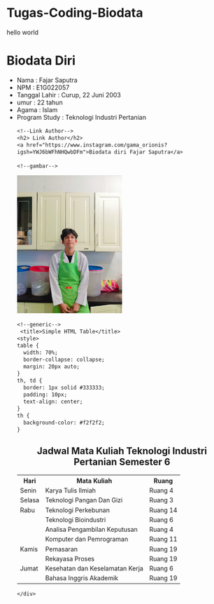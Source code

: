 # Tugas-Coding-Biodata
hello world
<!DOCTYPE html>
<html lang="en">
<head>
    <meta charset="UTF-8">
    <meta name="viewport" content="width=device-width, initial-scale=1.0">
    <title>FajarSaputra</title>
</head>
<body>
    <h1>Biodata Diri</h1>
   
   <ul>
    <li>Nama            :   Fajar Saputra</li>
    <li>NPM             :   E1G022057</li>
    <li>Tanggal Lahir   :   Curup, 22 Juni 2003</li>
    <li>umur            :   22 tahun</li>
    <li>Agama           :   Islam</li>
    <li>Program Study   : Teknologi Industri Pertanian</li>

    
  
   
    <!--Link Author--> 
    <h2> Link Author</h2> 
    <a href="https://www.instagram.com/gama_orionis?igsh=YWJ6bWFhNHQwbDFm">Biodata diri Fajar Saputra</a>
   
    <!--gambar-->
   <div>
    <img
    src="WhatsApp Image 2025-04-25 at 14.50.23_cc57f08a.jpg" width="50%" height="50%"
    alt="images (1).png" />
    

   </div>
   
    <!--generic-->
     <title>Simple HTML Table</title>
    <style>
    table {
      width: 70%;
      border-collapse: collapse;
      margin: 20px auto;
    }
    th, td {
      border: 1px solid #333333;
      padding: 10px;
      text-align: center;
    }
    th {
      background-color: #f2f2f2;
    }
  </style>
</head>
<body>

  <h2 style="text-align:center;">Jadwal Mata Kuliah Teknologi Industri Pertanian Semester 6</h2>

  <table>
    <tr>
      <th>Hari</th>
      <th>Mata Kuliah</th>
      <th>Ruang</th>
    </tr>
    <tr>
      <td>Senin</td>
      <td>Karya Tulis Ilmiah</td>
      <td>Ruang 4</td>
    </tr>
    <tr>
      <td>Selasa</td>
      <td>Teknologi Pangan Dan Gizi</td>
      <td>Ruang 3</td>
    </tr>
    <tr>
      <td>Rabu</td>
      <td>Teknologi Perkebunan</td>
      <td>Ruang 14</td>
    </tr>
    <tr>
        <td></td>
        <td>Teknologi Bioindustri</td>
        <td>Ruang 6</td>
      </tr>
      <tr>
        <td></td>
        <td>Analisa Pengambilan Keputusan</td>
        <td>Ruang 4</td>
      </tr>
      <tr>
        <td></td>
        <td>Komputer dan Pemrograman</td>
        <td>Ruang 11</td>
      </tr>
      <tr>
        <td>Kamis</td>
        <td>Pemasaran</td>
        <td>Ruang 19</td>
      </tr>
      <tr>
        <td></td>
        <td>Rekayasa Proses</td>
        <td>Ruang 19</td>
      </tr>
      <tr>
        <td>Jumat</td>
        <td>Kesehatan dan Keselamatan Kerja</td>
        <td>Ruang 6</td>
      </tr>
      <tr>
        <td></td>
        <td>Bahasa Inggris Akademik</td>
        <td>Ruang 19</td>
      </tr>
  </table>

</body>

    </div>



</body>
</html>			
